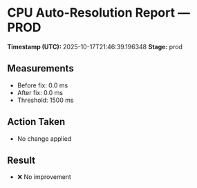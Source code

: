 # CPU Auto-Resolution Report — PROD

**Timestamp (UTC):** 2025-10-17T21:46:39.196348
**Stage:** prod

## Measurements
- Before fix: 0.0 ms
- After fix:  0.0 ms
- Threshold:  1500 ms

## Action Taken
- No change applied

## Result
- ❌ No improvement
